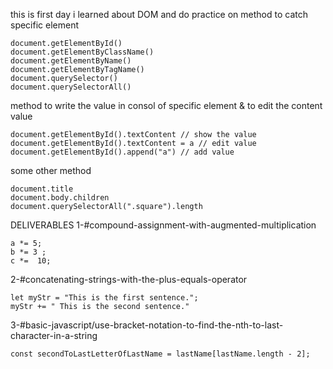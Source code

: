 this is first day
i learned about DOM and do practice on method to catch specific element
```
document.getElementById()
document.getElementByClassName()
document.getElementByName()
document.getElementByTagName()
document.querySelector()
document.querySelectorAll()
```

method to write the value in consol of specific element & to edit the content value
```
document.getElementById().textContent // show the value
document.getElementById().textContent = a // edit value
document.getElementById().append("a") // add value
```

some other method
```
document.title
document.body.children
document.querySelectorAll(".square").length
```
DELIVERABLES
1-#compound-assignment-with-augmented-multiplication
```
a *= 5;
b *= 3 ;
c *=  10;
```
2-#concatenating-strings-with-the-plus-equals-operator
```
let myStr = "This is the first sentence.";
myStr += " This is the second sentence."
```
3-#basic-javascript/use-bracket-notation-to-find-the-nth-to-last-character-in-a-string

```
const secondToLastLetterOfLastName = lastName[lastName.length - 2];

```


